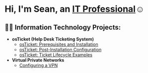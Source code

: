 <h1>Hi, I'm Sean, an <a href="https://www.linkedin.com/in/seanchurchman/">IT Professional</a>☺</h1>

<h2>👨‍💻 Information Technology Projects:</h2>

- <b>osTicket (Help Desk Ticketing System)</b>
  - [osTicket: Prerequisites and Installation](https://github.com/joshmadakorcc/osticket-prereqs)
  - [osTicket: Post-Installation Configuration](https://github.com/joshmadakorcc/post-install-config)
  - [osTicket: Ticket Lifecycle Examples](https://drive.google.com/file/d/1bPDsczMB3BCJD112Ty4b_ZXjN7pSqrgg/view?usp=drive_link)
- <b>Virtual Private Networks</b>
  - [Configuring a VPN](https://drive.google.com/file/d/1FFQRwzX2O0asLmqIX9zOtqh9rdsqmDYS/view?usp=drive_link)

[linkedin]: (https://www.linkedin.com/in/seanchurchman/)
